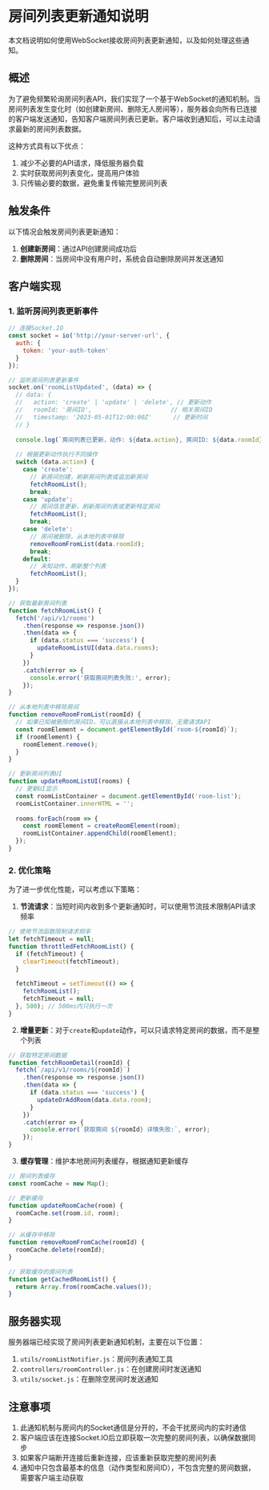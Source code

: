 # 房间列表更新通知说明

本文档说明如何使用WebSocket接收房间列表更新通知，以及如何处理这些通知。

## 概述

为了避免频繁轮询房间列表API，我们实现了一个基于WebSocket的通知机制。当房间列表发生变化时（如创建新房间、删除无人房间等），服务器会向所有已连接的客户端发送通知，告知客户端房间列表已更新。客户端收到通知后，可以主动请求最新的房间列表数据。

这种方式具有以下优点：
1. 减少不必要的API请求，降低服务器负载
2. 实时获取房间列表变化，提高用户体验
3. 只传输必要的数据，避免重复传输完整房间列表

## 触发条件

以下情况会触发房间列表更新通知：

1. **创建新房间**：通过API创建房间成功后
2. **删除房间**：当房间中没有用户时，系统会自动删除房间并发送通知

## 客户端实现

### 1. 监听房间列表更新事件

```javascript
// 连接Socket.IO
const socket = io('http://your-server-url', {
  auth: {
    token: 'your-auth-token'
  }
});

// 监听房间列表更新事件
socket.on('roomListUpdated', (data) => {
  // data: {
  //   action: 'create' | 'update' | 'delete', // 更新动作
  //   roomId: '房间ID',                      // 相关房间ID
  //   timestamp: '2023-05-01T12:00:00Z'      // 更新时间
  // }
  
  console.log(`房间列表已更新，动作: ${data.action}, 房间ID: ${data.roomId}`);
  
  // 根据更新动作执行不同操作
  switch (data.action) {
    case 'create':
      // 新房间创建，刷新房间列表或追加新房间
      fetchRoomList();
      break;
    case 'update':
      // 房间信息更新，刷新房间列表或更新特定房间
      fetchRoomList();
      break;
    case 'delete':
      // 房间被删除，从本地列表中移除
      removeRoomFromList(data.roomId);
      break;
    default:
      // 未知动作，刷新整个列表
      fetchRoomList();
  }
});

// 获取最新房间列表
function fetchRoomList() {
  fetch('/api/v1/rooms')
    .then(response => response.json())
    .then(data => {
      if (data.status === 'success') {
        updateRoomListUI(data.data.rooms);
      }
    })
    .catch(error => {
      console.error('获取房间列表失败:', error);
    });
}

// 从本地列表中移除房间
function removeRoomFromList(roomId) {
  // 如果已知被删除的房间ID，可以直接从本地列表中移除，无需请求API
  const roomElement = document.getElementById(`room-${roomId}`);
  if (roomElement) {
    roomElement.remove();
  }
}

// 更新房间列表UI
function updateRoomListUI(rooms) {
  // 更新UI显示
  const roomListContainer = document.getElementById('room-list');
  roomListContainer.innerHTML = '';
  
  rooms.forEach(room => {
    const roomElement = createRoomElement(room);
    roomListContainer.appendChild(roomElement);
  });
}
```

### 2. 优化策略

为了进一步优化性能，可以考虑以下策略：

1. **节流请求**：当短时间内收到多个更新通知时，可以使用节流技术限制API请求频率

```javascript
// 使用节流函数限制请求频率
let fetchTimeout = null;
function throttledFetchRoomList() {
  if (fetchTimeout) {
    clearTimeout(fetchTimeout);
  }
  
  fetchTimeout = setTimeout(() => {
    fetchRoomList();
    fetchTimeout = null;
  }, 500); // 500ms内只执行一次
}
```

2. **增量更新**：对于`create`和`update`动作，可以只请求特定房间的数据，而不是整个列表

```javascript
// 获取特定房间数据
function fetchRoomDetail(roomId) {
  fetch(`/api/v1/rooms/${roomId}`)
    .then(response => response.json())
    .then(data => {
      if (data.status === 'success') {
        updateOrAddRoom(data.data.room);
      }
    })
    .catch(error => {
      console.error(`获取房间 ${roomId} 详情失败:`, error);
    });
}
```

3. **缓存管理**：维护本地房间列表缓存，根据通知更新缓存

```javascript
// 房间列表缓存
const roomCache = new Map();

// 更新缓存
function updateRoomCache(room) {
  roomCache.set(room.id, room);
}

// 从缓存中移除
function removeRoomFromCache(roomId) {
  roomCache.delete(roomId);
}

// 获取缓存的房间列表
function getCachedRoomList() {
  return Array.from(roomCache.values());
}
```

## 服务器实现

服务器端已经实现了房间列表更新通知机制，主要在以下位置：

1. `utils/roomListNotifier.js`：房间列表通知工具
2. `controllers/roomController.js`：在创建房间时发送通知
3. `utils/socket.js`：在删除空房间时发送通知

## 注意事项

1. 此通知机制与房间内的Socket通信是分开的，不会干扰房间内的实时通信
2. 客户端应该在连接Socket.IO后立即获取一次完整的房间列表，以确保数据同步
3. 如果客户端断开连接后重新连接，应该重新获取完整的房间列表
4. 通知中只包含最基本的信息（动作类型和房间ID），不包含完整的房间数据，需要客户端主动获取

